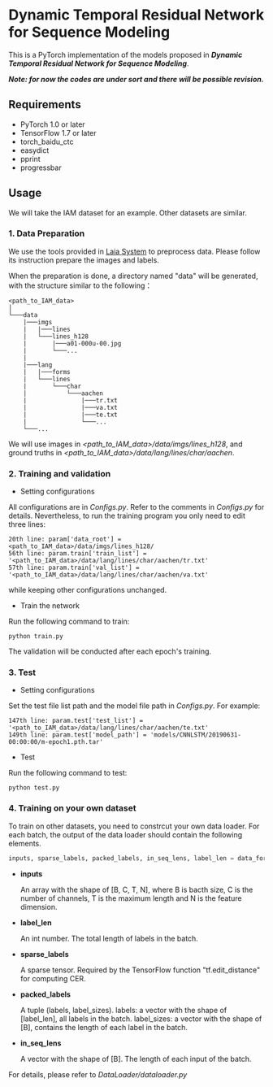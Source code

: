 Dynamic Temporal Residual Network for Sequence Modeling
=================================================================================
This is a PyTorch implementation of the models proposed in ***Dynamic Temporal Residual Network for Sequence Modeling***.

***Note: for now the codes are under sort and there will be possible revision.***

## Requirements
- PyTorch 1.0 or later
- TensorFlow 1.7 or later
- torch_baidu_ctc
- easydict
- pprint
- progressbar

## Usage
We will take the IAM dataset for an example. Other datasets are similar.

### 1. Data Preparation

We use the tools provided in [Laia System](https://github.com/jpuigcerver/Laia) to preprocess data. Please follow its instruction prepare the images and labels.

When the preparation is done, a directory named "data" will be generated, with the structure similar to the following：

```
<path_to_IAM_data>  
│
└───data
    |───imgs
    |   |───lines
    |   └───lines_h128
    |       |───a01-000u-00.jpg
    |       └───...
    |
    |───lang
    |   |───forms
    |   └───lines
    |       └───char
    |           └───aachen
    |               |───tr.txt
    |               |───va.txt
    |               |───te.txt
    |               └───...
    └───...
```

We will use images in _<path_to_IAM_data>/data/imgs/lines_h128_, and ground truths in _<path_to_IAM_data>/data/lang/lines/char/aachen_.


### 2. Training and validation
- Setting configurations

All configurations are in _Configs.py_. Refer to the comments in _Configs.py_ for details. Nevertheless, to run the training program you only need to edit three lines:
```
20th line: param['data_root'] = <path_to_IAM_data>/data/imgs/lines_h128/
56th line: param.train['train_list'] = '<path_to_IAM_data>/data/lang/lines/char/aachen/tr.txt'
57th line: param.train['val_list'] = '<path_to_IAM_data>/data/lang/lines/char/aachen/va.txt'
```
while keeping other configurations unchanged.

- Train the network

Run the following command to train:
```
python train.py
```
The validation will be conducted after each epoch's training.


### 3. Test
- Setting configurations

Set the test file list path and the model file path in _Configs.py_. For example:
```
147th line: param.test['test_list'] = '<path_to_IAM_data>/data/lang/lines/char/aachen/te.txt'
149th line: param.test['model_path'] = 'models/CNNLSTM/20190631-00:00:00/m-epoch1.pth.tar'
```

- Test

Run the following command to test:
```
python test.py
```

### 4. Training on your own dataset
To train on other datasets, you need to constrcut your own data loader. For each batch, the output of the data loader should contain the following elements.
``` python
inputs, sparse_labels, packed_labels, in_seq_lens, label_len = data_for_one_batch
```
- **inputs**

  An array with the shape of [B, C, T, N], where B is bacth size, C is the number of channels, T is the maximum length and N is the feature dimension.

- **label_len**

  An int number. The total length of labels in the batch.

- **sparse_labels**

  A sparse tensor. Required by the TensorFlow function "tf.edit_distance" for computing CER.
  
- **packed_labels**

  A tuple (labels, label_sizes). labels: a vector with the shape of [label_len], all labels in the batch. label_sizes: a vector with the shape of [B], contains the length of each label in the batch.

- **in_seq_lens**

  A vector with the shape of [B]. The length of each input of the batch.

For details, please refer to _DataLoader/dataloader.py_
